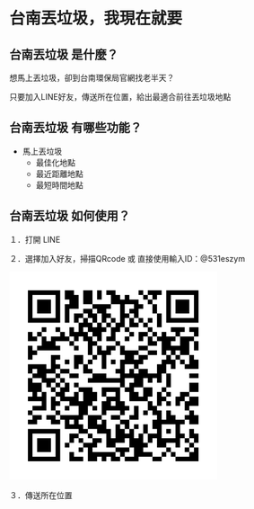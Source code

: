 # 台南丟垃圾，我現在就要


## 台南丟垃圾 是什麼？

想馬上丟垃圾，卻到台南環保局官網找老半天？

只要加入LINE好友，傳送所在位置，給出最適合前往丟垃圾地點


## 台南丟垃圾 有哪些功能？

* 馬上丟垃圾
    * 最佳化地點
    * 最近距離地點
    * 最短時間地點


## 台南丟垃圾 如何使用？

１．打開 LINE

２．選擇加入好友，掃描QRcode 或 直接使用輸入ID：@531eszym

<img src="/docs/images/531eszym.png" width="370">  

３．傳送所在位置
